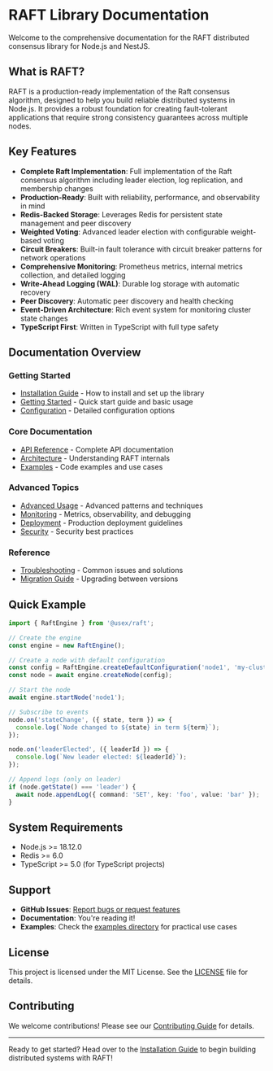 # RAFT Library Documentation

Welcome to the comprehensive documentation for the RAFT distributed consensus library for Node.js and NestJS.

## What is RAFT?

RAFT is a production-ready implementation of the Raft consensus algorithm, designed to help you build reliable distributed systems in Node.js. It provides a robust foundation for creating fault-tolerant applications that require strong consistency guarantees across multiple nodes.

## Key Features

- **Complete Raft Implementation**: Full implementation of the Raft consensus algorithm including leader election, log replication, and membership changes
- **Production-Ready**: Built with reliability, performance, and observability in mind
- **Redis-Backed Storage**: Leverages Redis for persistent state management and peer discovery
- **Weighted Voting**: Advanced leader election with configurable weight-based voting
- **Circuit Breakers**: Built-in fault tolerance with circuit breaker patterns for network operations
- **Comprehensive Monitoring**: Prometheus metrics, internal metrics collection, and detailed logging
- **Write-Ahead Logging (WAL)**: Durable log storage with automatic recovery
- **Peer Discovery**: Automatic peer discovery and health checking
- **Event-Driven Architecture**: Rich event system for monitoring cluster state changes
- **TypeScript First**: Written in TypeScript with full type safety

## Documentation Overview

### Getting Started
- [Installation Guide](./installation.md) - How to install and set up the library
- [Getting Started](./getting-started.md) - Quick start guide and basic usage
- [Configuration](./configuration.md) - Detailed configuration options

### Core Documentation
- [API Reference](./api-reference.md) - Complete API documentation
- [Architecture](./architecture.md) - Understanding RAFT internals
- [Examples](./examples.md) - Code examples and use cases

### Advanced Topics
- [Advanced Usage](./advanced-usage.md) - Advanced patterns and techniques
- [Monitoring](./monitoring.md) - Metrics, observability, and debugging
- [Deployment](./deployment.md) - Production deployment guidelines
- [Security](./security.md) - Security best practices

### Reference
- [Troubleshooting](./troubleshooting.md) - Common issues and solutions
- [Migration Guide](./migration-guide.md) - Upgrading between versions

## Quick Example

```typescript
import { RaftEngine } from '@usex/raft';

// Create the engine
const engine = new RaftEngine();

// Create a node with default configuration
const config = RaftEngine.createDefaultConfiguration('node1', 'my-cluster');
const node = await engine.createNode(config);

// Start the node
await engine.startNode('node1');

// Subscribe to events
node.on('stateChange', ({ state, term }) => {
  console.log(`Node changed to ${state} in term ${term}`);
});

node.on('leaderElected', ({ leaderId }) => {
  console.log(`New leader elected: ${leaderId}`);
});

// Append logs (only on leader)
if (node.getState() === 'leader') {
  await node.appendLog({ command: 'SET', key: 'foo', value: 'bar' });
}
```

## System Requirements

- Node.js >= 18.12.0
- Redis >= 6.0
- TypeScript >= 5.0 (for TypeScript projects)

## Support

- **GitHub Issues**: [Report bugs or request features](https://github.com/ali-master/raft/issues)
- **Documentation**: You're reading it!
- **Examples**: Check the [examples directory](./examples.md) for practical use cases

## License

This project is licensed under the MIT License. See the [LICENSE](../LICENSE) file for details.

## Contributing

We welcome contributions! Please see our [Contributing Guide](../CODE_OF_CONDUCT.md) for details.

---

Ready to get started? Head over to the [Installation Guide](./installation.md) to begin building distributed systems with RAFT!